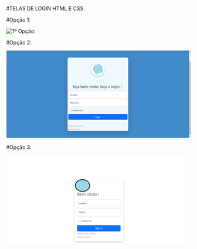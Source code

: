 #TELAS DE LOGIN HTML E CSS.

#Opção 1: 

![1º Opção: ](https://github.com/danieligor56/Assets/blob/main/Pictures/img_gitHub/Sem%20t%C3%ADtulo.png)

#Opção 2: 

![2º Opção: ](https://github.com/danieligor56/Assets/blob/main/Pictures/img_gitHub/Login2.png)

#Opção 3:

![3º Opção: ](https://github.com/danieligor56/Assets/blob/main/Pictures/img_gitHub/Login3.png)

